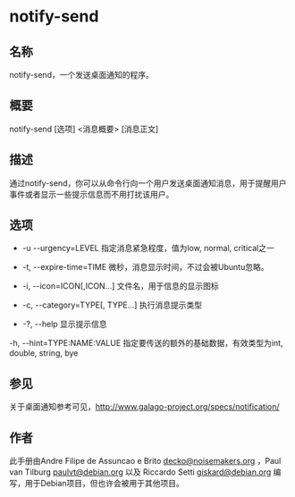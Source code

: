 # notify-send

## 名称

notify-send，一个发送桌面通知的程序。

## 概要
notify-send [选项] <消息概要> [消息正文]

## 描述
通过notify-send，你可以从命令行向一个用户发送桌面通知消息，用于提醒用户事件或者显示一些提示信息而不用打扰该用户。

## 选项

* -u --urgency=LEVEL
指定消息紧急程度，值为low, normal, critical之一

* -t, --expire-time=TIME
微秒，消息显示时间，不过会被Ubuntu忽略。

* -i, --icon=ICON[,ICON...]
文件名，用于信息的显示图标

* -c, --category=TYPE[, TYPE...]
执行消息提示类型

* -?, --help
显示提示信息

-h, --hint=TYPE:NAME:VALUE
指定要传送的额外的基础数据，有效类型为int, double, string, bye

## 参见
关于桌面通知参考可见，http://www.galago-project.org/specs/notification/

## 作者
此手册由Andre  Filipe de Assuncao e Brito <decko@noisemakers.org> ，Paul van  Tilburg  <paulvt@debian.org> 以及 Riccardo  Setti <giskard@debian.org> 编写，用于Debian项目，但也许会被用于其他项目。
